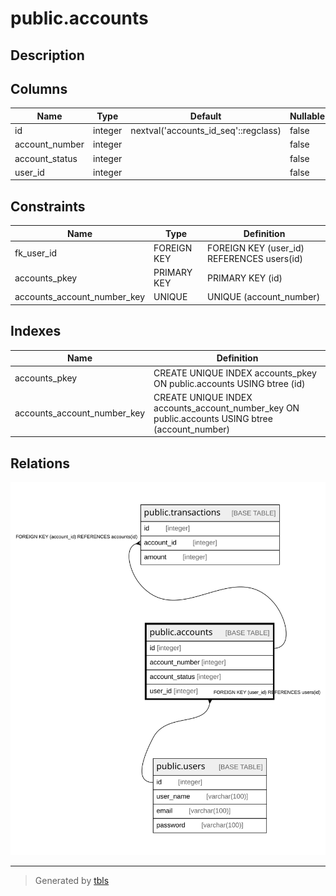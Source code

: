 # public.accounts

## Description

## Columns

| Name | Type | Default | Nullable | Children | Parents | Comment |
| ---- | ---- | ------- | -------- | -------- | ------- | ------- |
| id | integer | nextval('accounts_id_seq'::regclass) | false | [public.transactions](public.transactions.md) |  |  |
| account_number | integer |  | false |  |  |  |
| account_status | integer |  | false |  |  |  |
| user_id | integer |  | false |  | [public.users](public.users.md) |  |

## Constraints

| Name | Type | Definition |
| ---- | ---- | ---------- |
| fk_user_id | FOREIGN KEY | FOREIGN KEY (user_id) REFERENCES users(id) |
| accounts_pkey | PRIMARY KEY | PRIMARY KEY (id) |
| accounts_account_number_key | UNIQUE | UNIQUE (account_number) |

## Indexes

| Name | Definition |
| ---- | ---------- |
| accounts_pkey | CREATE UNIQUE INDEX accounts_pkey ON public.accounts USING btree (id) |
| accounts_account_number_key | CREATE UNIQUE INDEX accounts_account_number_key ON public.accounts USING btree (account_number) |

## Relations

![er](public.accounts.svg)

---

> Generated by [tbls](https://github.com/k1LoW/tbls)
